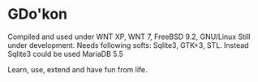 # GDo'kon
Compiled and used under WNT XP, WNT 7, FreeBSD 9.2, GNU/Linux
Still under development.
Needs following softs:
Sqlite3, GTK+3, STL. Instead Sqlite3 could be used MariaDB 5.5

Learn, use, extend and have fun from life.
